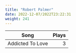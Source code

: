 ```yaml
---
title: "Robert Palmer"
date: 2022-12-07/2022T23:22:31
weight: 241
---
```




 Song | Plays 
----- | -----:
Addicted To Love | 3
